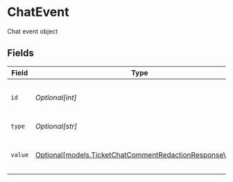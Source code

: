 # ChatEvent

Chat event object


## Fields

| Field                                                                                                            | Type                                                                                                             | Required                                                                                                         | Description                                                                                                      |
| ---------------------------------------------------------------------------------------------------------------- | ---------------------------------------------------------------------------------------------------------------- | ---------------------------------------------------------------------------------------------------------------- | ---------------------------------------------------------------------------------------------------------------- |
| `id`                                                                                                             | *Optional[int]*                                                                                                  | :heavy_minus_sign:                                                                                               | Id assigned to the chat event object                                                                             |
| `type`                                                                                                           | *Optional[str]*                                                                                                  | :heavy_minus_sign:                                                                                               | Type of chat event                                                                                               |
| `value`                                                                                                          | [Optional[models.TicketChatCommentRedactionResponseValue]](../models/ticketchatcommentredactionresponsevalue.md) | :heavy_minus_sign:                                                                                               | The value of the chat event object                                                                               |
